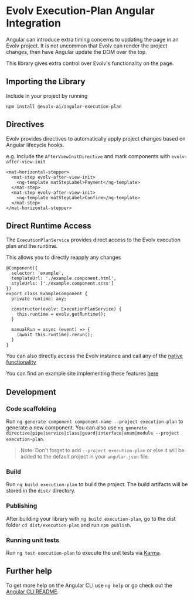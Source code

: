 # Evolv Execution-Plan Angular Integration

Angular can introduce extra timing concerns to updating the page in an Evolv project. It is not uncommon that Evolv can render the project changes, then have Angular update the DOM over the top.

This library gives extra control over Evolv's functionality on the page.

## Importing the Library
Include in your project by running

`npm install @evolv-ai/angular-execution-plan`

## Directives
Evolv provides directives to automatically apply project changes based on Angular lifecycle hooks.

e.g. Include the `AfterViewInitDirective` and mark components with `evolv-after-view-init`
```
<mat-horizontal-stepper>
  <mat-step evolv-after-view-init>
    <ng-template matStepLabel>Payment</ng-template>
  </mat-step>
  <mat-step evolv-after-view-init>
    <ng-template matStepLabel>Confirm</ng-template>
  </mat-step>
</mat-horizontal-stepper>
```

## Direct Runtime Access
The `ExecutionPlanService` provides direct access to the Evolv execution plan and the runtime.

This allows you to directly reapply any changes

```
@Component({
  selector: 'example',
  templateUrl: './example.component.html',
  styleUrls: ['./example.component.scss']
})
export class ExampleComponent {
  private runtime: any;

  constructor(evolv: ExecutionPlanService) {
    this.runtime = evolv.getRuntime();
  }

  manualRun = async (event) => {
    (await this.runtime).rerun();
  }
}
```

You can also directly access the Evolv instance and call any of the [native functionality](https://media.evolv.ai/releases/latest/docs/index.html)

You can find an example site implementing these features [here](../../example-sites/angular) 

## Development
### Code scaffolding

Run `ng generate component component-name --project execution-plan` to generate a new component. You can also use `ng generate directive|pipe|service|class|guard|interface|enum|module --project execution-plan`.
> Note: Don't forget to add `--project execution-plan` or else it will be added to the default project in your `angular.json` file. 

### Build

Run `ng build execution-plan` to build the project. The build artifacts will be stored in the `dist/` directory.

### Publishing

After building your library with `ng build execution-plan`, go to the dist folder `cd dist/execution-plan` and run `npm publish`.

### Running unit tests

Run `ng test execution-plan` to execute the unit tests via [Karma](https://karma-runner.github.io).

## Further help

To get more help on the Angular CLI use `ng help` or go check out the [Angular CLI README](https://github.com/angular/angular-cli/blob/master/README.md).
